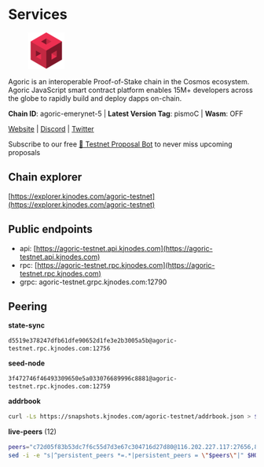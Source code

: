 # Services

<figure><img src="https://raw.githubusercontent.com/kj89/cosmos-images/main/logos/agoric.png" alt=""><figcaption></figcaption></figure>

Agoric is an interoperable Proof-of-Stake chain in the Cosmos ecosystem.  Agoric JavaScript smart contract platform enables 15M+ developers across the  globe to rapidly build and deploy dapps on-chain.

**Chain ID**: agoric-emerynet-5 | **Latest Version Tag**: pismoC | **Wasm**: OFF

[Website](https://agoric.com) | [Discord](https://discord.com/invite/qDW8DRes4s) | [Twitter](https://twitter.com/agoric)



Subscribe to our free [🤖 Testnet Proposal Bot](https://t.me/kjnodes_testnet_proposal_bot) to never miss upcoming proposals


## Chain explorer
[https://explorer.kjnodes.com/agoric-testnet](https://explorer.kjnodes.com/agoric-testnet)

## Public endpoints

* api: [https://agoric-testnet.api.kjnodes.com](https://agoric-testnet.api.kjnodes.com)
* rpc: [https://agoric-testnet.rpc.kjnodes.com](https://agoric-testnet.rpc.kjnodes.com)
* grpc: agoric-testnet.grpc.kjnodes.com:12790

## Peering

**state-sync**

```text
d5519e378247dfb61dfe90652d1fe3e2b3005a5b@agoric-testnet.rpc.kjnodes.com:12756
```

**seed-node**

```text
3f472746f46493309650e5a033076689996c8881@agoric-testnet.rpc.kjnodes.com:12759
```

**addrbook**
```bash
curl -Ls https://snapshots.kjnodes.com/agoric-testnet/addrbook.json > $HOME/.agoric/config/addrbook.json
```

**live-peers** (12)
```bash
peers="c72d05f83b53dc7f6c55d7d3e67c304716d27d80@116.202.227.117:27656,8dfb920cdc2eba42b688f44fdd26e12dabfbb6a9@95.217.130.111:27656,4dee5e4456307469d037c35eb0157f1f252b3f99@135.181.35.255:26656,d5519e378247dfb61dfe90652d1fe3e2b3005a5b@65.109.68.190:12756,980583e1dfd16988b6fdb22dd733f3260c535e45@192.241.137.132:26656,10a8ca83f9bf26d4d86a849b1576a5ea2d50dc76@57.128.86.7:26656,70ac007461e0d912aeba6eda56ac3fed7d3087f8@135.181.85.31:26656,33b1734490b9fbbb18aef821d9e023efe99366bc@84.85.89.213:26656,98e1069b1cfc445e377eda6a0eadd94f7877065d@162.55.169.76:26656,9853ad6e5a8db4bf4201d90f5f4d049baf32833e@54.209.171.126:26656,793955daf95ad29f003cc4ec7e6c60c00677b2f7@5.9.81.187:30656,029b9018489d618e4368e9af34599e07a9fc07c9@34.67.193.183:26656"
sed -i -e "s|^persistent_peers *=.*|persistent_peers = \"$peers\"|" $HOME/.agoric/config/config.toml
```
